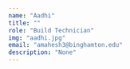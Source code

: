 ```yaml
---
name: "Aadhi"
title: ""
role: "Build Technician"
img: "aadhi.jpg"
email: "amahesh3@binghamton.edu"
description: "None"
---
```

